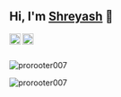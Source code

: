 ## Hi, I'm [Shreyash](https://prorooter007.github.io) 👋

<a href="https://twitter.com/prorooter007">
  <img align="left" alt="prorooter007 | Twitter" width="20px" src="https://image.flaticon.com/icons/svg/2111/2111703.svg" /> 
</a>
<a href="https://in.linkedin.com/in/shreyash-wasnik-4459b9152">
  <img align="left" alt="Shreyash's LinkdeIN" width="20px" src="https://image.flaticon.com/icons/svg/2111/2111465.svg" /> 
</a>
</br>
</br>
<p align="left"> <img src="https://komarev.com/ghpvc/?username=prorooter007&style=flat" alt="prorooter007" /> </p>
<p align="left"> <img src="https://github-readme-stats.vercel.app/api?username=prorooter007&layout=compact&theme=calm&count_private=true" alt="prorooter007" /> </p>
